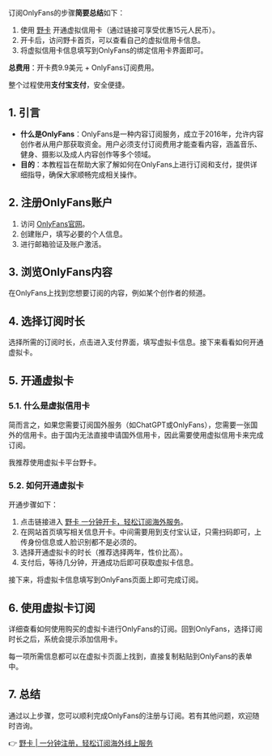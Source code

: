 订阅OnlyFans的步骤**简要总结**如下：

1. 使用 [野卡](https://bit.ly/bewildcard) 开通虚拟信用卡（通过链接可享受优惠15元人民币）。
2. 开卡后，访问野卡首页，可以查看自己的虚拟信用卡信息。
3. 将虚拟信用卡信息填写到OnlyFans的绑定信用卡界面即可。

**总费用**：开卡费9.9美元 + OnlyFans订阅费用。

整个过程使用**支付宝支付**，安全便捷。

## 1. 引言

- **什么是OnlyFans**：OnlyFans是一种内容订阅服务，成立于2016年，允许内容创作者从用户那获取资金。用户必须支付订阅费用才能查看内容，涵盖音乐、健身、摄影以及成人内容创作等多个领域。
- **目的**：本教程旨在帮助大家了解如何在OnlyFans上进行订阅和支付，提供详细指导，确保大家顺畅完成相关操作。

## 2. 注册OnlyFans账户

1. 访问 [OnlyFans官网](https://onlyfans.com/)。
2. 创建账户，填写必要的个人信息。
3. 进行邮箱验证及账户激活。

## 3. 浏览OnlyFans内容

在OnlyFans上找到您想要订阅的内容，例如某个创作者的频道。

## 4. 选择订阅时长

选择所需的订阅时长，点击进入支付界面，填写虚拟卡信息。接下来看看如何开通虚拟卡。

## 5. 开通虚拟卡

### 5.1. 什么是虚拟信用卡

简而言之，如果您需要订阅国外服务（如ChatGPT或OnlyFans），您需要一张国外的信用卡。由于国内无法直接申请国外信用卡，因此需要使用虚拟信用卡来完成订阅。

我推荐使用虚拟卡平台野卡。

### 5.2. 如何开通虚拟卡

开通步骤如下：

1. 点击链接进入 [野卡 一分钟开卡，轻松订阅海外服务](https://bit.ly/bewildcard)。
2. 在网站首页填写相关信息开卡。中间需要用到支付宝认证，只需扫码即可，上传身份信息或人脸识别都不是必须的。
3. 选择开通虚拟卡的时长（推荐选择两年，性价比高）。
4. 支付后，等待几分钟，开通成功后即可获取虚拟卡信息。

接下来，将虚拟卡信息填写到OnlyFans页面上即可完成订阅。

## 6. 使用虚拟卡订阅

详细查看如何使用购买的虚拟卡进行OnlyFans的订阅。回到OnlyFans，选择订阅时长之后，系统会提示添加信用卡。

每一项所需信息都可以在虚拟卡页面上找到，直接复制粘贴到OnlyFans的表单中。

## 7. 总结

通过以上步骤，您可以顺利完成OnlyFans的注册与订阅。若有其他问题，欢迎随时咨询。

👉 [野卡 | 一分钟注册，轻松订阅海外线上服务](https://bit.ly/bewildcard)